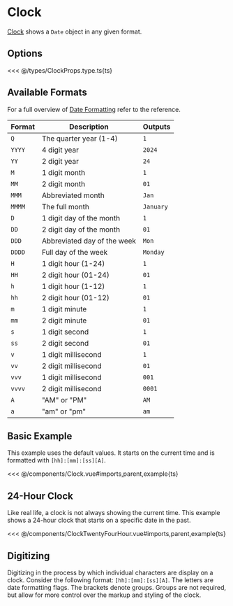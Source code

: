 <script setup lang="ts">
import Clock from '../components/Clock.vue';
import ClockTwentyFourHour from '../components/ClockTwentyFourHour.vue';
</script>

# Clock

[Clock](../reference/clock.md) shows a `Date` object in any given format.

## Options

<<< @/types/ClockProps.type.ts{ts}

## Available Formats

For a full overview of [Date Formatting](../reference/date.md) refer to the reference.

| Format | Description                 | Outputs   |
| ------ | --------------------------- | --------- |
| `Q`    | The quarter year (1-4)      | `1`       |
| `YYYY` | 4 digit year                | `2024`    |
| `YY`   | 2 digit year                | `24`      |
| `M`    | 1 digit month               | `1`       |
| `MM`   | 2 digit month               | `01`      |
| `MMM`  | Abbreviated month           | `Jan`     |
| `MMMM` | The full month              | `January` |
| `D`    | 1 digit day of the month    | `1`       |
| `DD`   | 2 digit day of the month    | `01`      |
| `DDD`  | Abbreviated day of the week | `Mon`     |
| `DDDD` | Full day of the week        | `Monday`  |
| `H`    | 1 digit hour (1-24)         | `1`       |
| `HH`   | 2 digit hour (01-24)        | `01`      |
| `h`    | 1 digit hour (1-12)         | `1`       |
| `hh`   | 2 digit hour (01-12)        | `01`      |
| `m`    | 1 digit minute              | `1`       |
| `mm`   | 2 digit minute              | `01`      |
| `s`    | 1 digit second              | `1`       |
| `ss`   | 2 digit second              | `01`      |
| `v`    | 1 digit millisecond         | `1`       |
| `vv`   | 2 digit millisecond         | `01`      |
| `vvv`  | 1 digit millisecond         | `001`     |
| `vvvv` | 2 digit millisecond         | `0001`    |
| `A`    | "AM" or "PM"                | `AM`      |
| `a`    | "am" or "pm"                | `am`      |

## Basic Example

This example uses the default values. It starts on the current time and is formatted with `[hh]:[mm]:[ss][A]`.

<Clock />

<<< @/components/Clock.vue#imports,parent,example{ts}

## 24-Hour Clock

Like real life, a clock is not always showing the current time. This example shows a 24-hour clock that starts on a specific date in the past. 

<ClockTwentyFourHour />

<<< @/components/ClockTwentyFourHour.vue#imports,parent,example{ts}

## Digitizing

Digitizing in the process by which individual characters are display on a clock. Consider the following format: `[hh]:[mm]:[ss][A]`. The letters are date formatting flags. The brackets denote groups. Groups are not required, but allow for more control over the markup and styling of the clock.